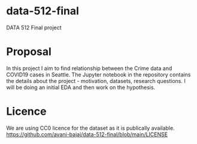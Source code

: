 # data-512-final
DATA 512 Final project

# Proposal
In this project I aim to find relationship between the Crime data and COVID19 cases in Seattle. 
The Jupyter notebook in the repository contains the details about the project - motivation, datasets, research questions. 
I will be doing an initial EDA and then work on the hypothesis. 

# Licence 

We are using CC0 licence for the dataset as it is publically available.  https://github.com/avani-bajaj/data-512-final/blob/main/LICENSE







